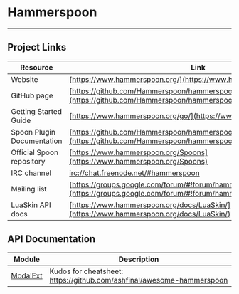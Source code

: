 # Hammerspoon
---

## Project Links
| Resource        | Link                             |
| --------------- | -------------------------------- |
| Website | [https://www.hammerspoon.org/](https://www.hammerspoon.org/) |
| GitHub page | [https://github.com/Hammerspoon/hammerspoon](https://github.com/Hammerspoon/hammerspoon) |
| Getting Started Guide | [https://www.hammerspoon.org/go/](https://www.hammerspoon.org/go/) |
| Spoon Plugin Documentation | [https://github.com/Hammerspoon/hammerspoon/blob/master/SPOONS.md](https://github.com/Hammerspoon/hammerspoon/blob/master/SPOONS.md) |
| Official Spoon repository | [https://www.hammerspoon.org/Spoons](https://www.hammerspoon.org/Spoons) |
| IRC channel | [irc://chat.freenode.net/#hammerspoon](irc://chat.freenode.net/#hammerspoon) |
| Mailing list | [https://groups.google.com/forum/#!forum/hammerspoon/](https://groups.google.com/forum/#!forum/hammerspoon/) |
| LuaSkin API docs | [https://www.hammerspoon.org/docs/LuaSkin/](https://www.hammerspoon.org/docs/LuaSkin/) |

## API Documentation
| Module                                                             | Description           |
| ------------------------------------------------------------------ | --------------------- |
| [ModalExt](ModalExt.md)                          | Kudos for cheatsheet: https://github.com/ashfinal/awesome-hammerspoon     |
